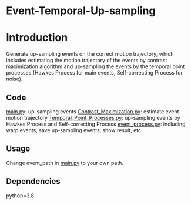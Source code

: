 # Event-Temporal-Up-sampling

# Introduction
Generate up-sampling events on the correct motion trajectory, which includes estimating the motion trajectory of the events by contrast maximization algorithm and up-sampling the events by the temporal point processes (Hawkes Process for main events, Self-correcting Process for noise).

## Code
[main.py](https://github.com/XIJIE-XIANG/Event-Temporal-Up-sampling/blob/main/main.py): up-sampling events
[Contrast_Maximization.py](https://github.com/XIJIE-XIANG/Event-Temporal-Up-sampling/blob/main/Contrast_Maximization.py): estimate event motion trajectory
[Temporal_Point_Processes.py](https://github.com/XIJIE-XIANG/Event-Temporal-Up-sampling/blob/main/Temporal_Point_Processes.py): up-sampling events by Hawkes Process and Self-correcting Process
[event_process.py](https://github.com/XIJIE-XIANG/Event-Temporal-Up-sampling/blob/main/event_process.py): including warp events, save up-sampling events, show result, etc.

## Usage
Change event_path in [main.py](https://github.com/XIJIE-XIANG/Event-Temporal-Up-sampling/blob/main/main.py) to your own path.

## Dependencies
python=3.8


